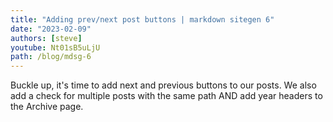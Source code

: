 ```yaml
---
title: "Adding prev/next post buttons | markdown sitegen 6"
date: "2023-02-09"
authors: [steve]
youtube: Nt01sB5uLjU
path: /blog/mdsg-6
---
```


<YouTubePlayer youtubeLink={frontmatter.youtube} />

Buckle up, it's time to add next and previous buttons to our posts. We also add a check for multiple posts with the same path AND add year headers to the Archive page.
